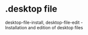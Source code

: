# .desktop file

desktop-file-install, desktop-file-edit -  
Installation and edition of desktop files  
